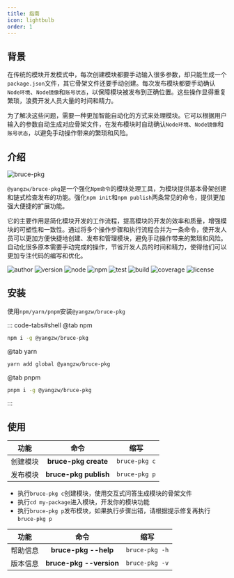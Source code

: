 ```yaml
---
title: 指南
icon: lightbulb
order: 1
---
```


## 背景

在传统的模块开发模式中，每次创建模块都要手动输入很多参数，却只能生成一个`package.json`文件，其它骨架文件还要手动创建。每次发布模块都要手动确认`Node环境`、`Node镜像`和`账号状态`，以保障模块被发布到正确位置。这些操作显得重复繁琐，浪费开发人员大量的时间和精力。

为了解决这些问题，需要一种更加智能自动化的方式来处理模块。它可以根据用户输入的参数自动生成对应骨架文件，在发布模块时自动确认`Node环境`、`Node镜像`和`账号状态`，以避免手动操作带来的繁琐和风险。

## 介绍

![bruce-pkg](https://img.shields.io/badge/@yangzw/bruce--pkg-强化Npm命令的模块处理工具-66f.svg)

`@yangzw/bruce-pkg`是一个强化`Npm命令`的模块处理工具，为模块提供基本骨架创建和链式检查发布的功能。强化`npm init`和`npm publish`两条常见的命令，提供更加强大便捷的扩展功能。

它的主要作用是简化模块开发的工作流程，提高模块的开发的效率和质量，增强模块的可塑性和一致性。通过将多个操作步骤和执行流程合并为一条命令，使开发人员可以更加方便快捷地创建、发布和管理模块，避免手动操作带来的繁琐和风险。自动化很多原本需要手动完成的操作，节省开发人员的时间和精力，使得他们可以更加专注代码的编写和优化。

![author](https://img.shields.io/badge/author-JowayYoung-f66.svg)
![version](https://img.shields.io/badge/version-1.1.6-f66.svg)
![node](https://img.shields.io/badge/node-%3E%3D16.0.0-3c9.svg)
![npm](https://img.shields.io/badge/npm-%3E%3D7.10.0-3c9.svg)
![test](https://img.shields.io/badge/test-passing-f90.svg)
![build](https://img.shields.io/badge/build-passing-f90.svg)
![coverage](https://img.shields.io/badge/coverage-mostly-09f.svg)
![license](https://img.shields.io/badge/license-MIT-09f.svg)

## 安装

使用`npm/yarn/pnpm`安装`@yangzw/bruce-pkg`

::: code-tabs#shell
@tab npm

```sh
npm i -g @yangzw/bruce-pkg
```

@tab yarn

```sh
yarn add global @yangzw/bruce-pkg
```

@tab pnpm

```sh
pnpm i -g @yangzw/bruce-pkg
```
:::

## 使用

功能|命令|缩写
:-:|:-:|:-:
创建模块|**bruce-pkg create**|`bruce-pkg c`
发布模块|**bruce-pkg publish**|`bruce-pkg p`

- 执行`bruce-pkg c`创建模块，使用交互式问答生成模块的骨架文件
- 执行`cd my-package`进入模块，开发你的模块功能
- 执行`bruce-pkg p`发布模块，如果执行步骤出错，请根据提示修复再执行`bruce-pkg p`

功能|命令|缩写
:-:|:-:|:-:
帮助信息|**bruce-pkg --help**|`bruce-pkg -h`
版本信息|**bruce-pkg --version**|`bruce-pkg -v`